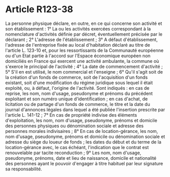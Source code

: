 # Article R123-38

La personne physique déclare, en outre, en ce qui concerne son activité et son établissement :   1° La ou les activités exercées correspondant à la nomenclature d'activités définie par décret, éventuellement précisée par le déclarant ;   2° L'adresse de l'établissement ;   3° A défaut d'établissement, l'adresse de l'entreprise fixée au local d'habitation déclaré au titre de l'article L. 123-10 et, pour les ressortissants de la Communauté européenne ou d'un Etat partie à l'accord sur l'Espace économique européen non domiciliés en France qui exercent une activité ambulante, la commune où s'exerce le principal de l'activité ;   4° La date de commencement d'activité ;   5° S'il en est utilisé, le nom commercial et l'enseigne ;   6° Qu'il s'agit soit de la création d'un fonds de commerce, soit de l'acquisition d'un fonds existant, soit d'une modification du régime juridique sous lequel il était exploité, ou, à défaut, l'origine de l'activité. Sont indiqués : en cas de reprise, les nom, nom d'usage, pseudonyme et prénoms du précédent exploitant et son numéro unique d'identification ; en cas d'achat, de licitation ou de partage d'un fonds de commerce, le titre et la date du journal d'annonces légales dans lequel a été publiée l'insertion prescrite par l'article L. 141-12 ;   7° En cas de propriété indivise des éléments d'exploitation, les nom, nom d'usage, pseudonyme, prénoms et domicile des personnes physiques ou dénomination sociale et adresse des personnes morales indivisaires ;   8° En cas de location-gérance, les nom, nom d'usage, pseudonyme, prénoms et domicile ou dénomination sociale et adresse du siège du loueur de fonds ; les dates du début et du terme de la location-gérance avec, le cas échéant, l'indication que le contrat est renouvelable par tacite reconduction ;   9° Les nom, nom d'usage, pseudonyme, prénoms, date et lieu de naissance, domicile et nationalité des personnes ayant le pouvoir d'engager à titre habituel par leur signature sa responsabilité.